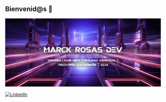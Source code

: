 ## Bienvenid@s 👋

![Banner de MarckRosasDev](Banner_MarckRosasDev_1920x839.png)

[![LinkedIn](https://img.shields.io/badge/linkedin-%230077B5.svg?style=for-the-badge&logo=linkedin&logoColor=white)](www.linkedin.com/in/marcoantonioolmos)


<!--
**MarckRosasDev/MarckRosasDev** is a ✨ _special_ ✨ repository because its `README.md` (this file) appears on your GitHub profile.

Here are some ideas to get you started:

- 🔭 I’m currently working on ...
- 🌱 I’m currently learning ...
- 👯 I’m looking to collaborate on ...
- 🤔 I’m looking for help with ...
- 💬 Ask me about ...
- 📫 How to reach me: ...
- 😄 Pronouns: ...
- ⚡ Fun fact: ...
-->

